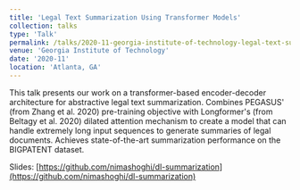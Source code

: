 ```yaml
---
title: 'Legal Text Summarization Using Transformer Models'
collection: talks
type: 'Talk'
permalink: /talks/2020-11-georgia-institute-of-technology-legal-text-summarization-using-transformer-models
venue: 'Georgia Institute of Technology'
date: '2020-11'
location: 'Atlanta, GA'
---
```


This talk presents our work on a transformer-based encoder-decoder architecture for abstractive legal text summarization. Combines PEGASUS' (from Zhang et al. 2020) pre-training objective with Longformer's (from Beltagy et al. 2020) dilated attention mechanism to create a model that can handle extremely long input sequences to generate summaries of legal documents. Achieves state-of-the-art summarization performance on the BIGPATENT dataset.

Slides: [https://github.com/nimashoghi/dl-summarization](https://github.com/nimashoghi/dl-summarization)

